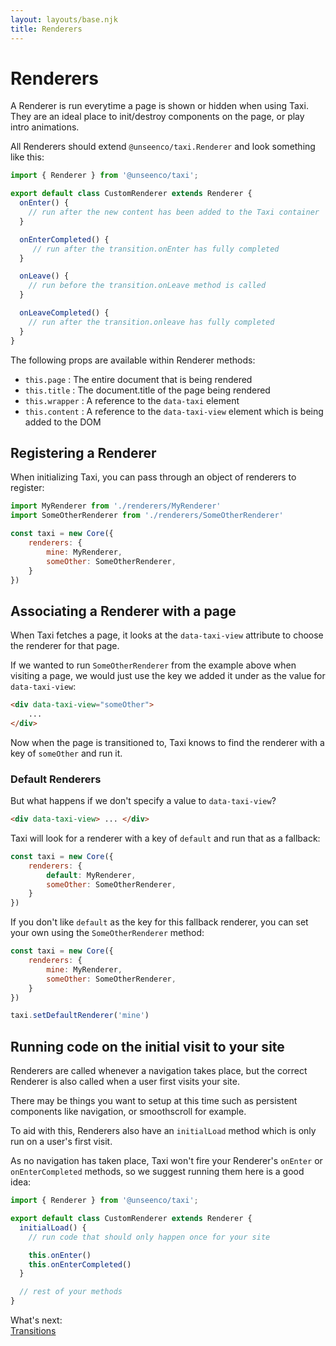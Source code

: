 ```yaml
---
layout: layouts/base.njk
title: Renderers
---
```


# Renderers
A Renderer is run everytime a page is shown or hidden when using Taxi. They are an ideal place to init/destroy components on the page, or play intro animations.

All Renderers should extend `@unseenco/taxi.Renderer` and look something like this:

```js
import { Renderer } from '@unseenco/taxi';

export default class CustomRenderer extends Renderer {
  onEnter() {
    // run after the new content has been added to the Taxi container
  }

  onEnterCompleted() {
     // run after the transition.onEnter has fully completed
  }

  onLeave() {
    // run before the transition.onLeave method is called
  }

  onLeaveCompleted() {
    // run after the transition.onleave has fully completed
  }
}
```

The following props are available within Renderer methods:
* `this.page` : The entire document that is being rendered
* `this.title` : The document.title of the page being rendered
* `this.wrapper` : A reference to the `data-taxi` element
* `this.content` :  A reference to the `data-taxi-view` element which is being added to the DOM

## Registering a Renderer
When initializing Taxi, you can pass through an object of renderers to register:

```js
import MyRenderer from './renderers/MyRenderer'
import SomeOtherRenderer from './renderers/SomeOtherRenderer'

const taxi = new Core({
	renderers: {
		mine: MyRenderer,
		someOther: SomeOtherRenderer,
	}
})
```


## Associating a Renderer with a page
When Taxi fetches a page, it looks at the `data-taxi-view` attribute to choose the renderer for that page. 

If we wanted to run `SomeOtherRenderer` from the example above when visiting a page, we would just use the key we added it under as the value for `data-taxi-view`:

```html
<div data-taxi-view="someOther">
    ...
</div>
```

Now when the page is transitioned to, Taxi knows to find the renderer with a key of `someOther` and run it.

### Default Renderers
But what happens if we don't specify a value to `data-taxi-view`?
```html
<div data-taxi-view> ... </div>
```
 Taxi will look for a renderer with a key of `default` and run that as a fallback:

```js
const taxi = new Core({
	renderers: {
		default: MyRenderer,
		someOther: SomeOtherRenderer,
	}
})
```

If you don't like `default` as the key for this fallback renderer, you can set your own using the `SomeOtherRenderer` method:

```js
const taxi = new Core({
	renderers: {
		mine: MyRenderer,
		someOther: SomeOtherRenderer,
	}
})

taxi.setDefaultRenderer('mine')
```


## Running code on the initial visit to your site
Renderers are called whenever a navigation takes place, but the correct Renderer is also called when a user first visits your site.

There may be things you want to setup at this time such as persistent components like navigation, or smoothscroll for example.

To aid with this, Renderers also have an `initialLoad` method which is only run on a user's first visit.

As no navigation has taken place, Taxi won't fire your Renderer's `onEnter` or `onEnterCompleted` methods, so we suggest running them here is a good idea:

```js
import { Renderer } from '@unseenco/taxi';

export default class CustomRenderer extends Renderer {
  initialLoad() {
    // run code that should only happen once for your site

    this.onEnter()
    this.onEnterCompleted()
  }

  // rest of your methods
}
```

<div class="border rounded-sm p-4 mt-16">
    <div class="text-sm mb-2 font-bold">What's next:</div>
    <div>
        <a href="/transitions/">Transitions</a>
    </div>
</div>
